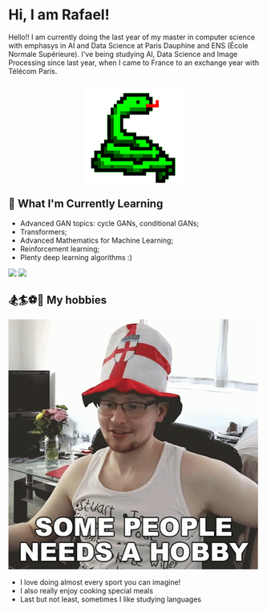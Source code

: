 # Hi, I am Rafael!

Hello!! I am currently doing the last year of my master in computer science with emphasys in AI and Data Science at Paris Dauphine and ENS (École Normale Supérieure). I've being studying AI, Data Science and Image Processing since last year, when I came to France to an exchange year with Télécom Paris. 
<div align="center">  
  <img align="center" alt="GIF" src="https://github.com/rs-benatti/rs-benatti/blob/main/python.gif" width="200" height="200" />
</div>

## 🌱 What I'm Currently Learning
- Advanced GAN topics: cycle GANs, conditional GANs;
- Transformers;
- Advanced Mathematics for Machine Learning;
- Reinforcement learning;
- Plenty deep learning algorithms :)

<div> 
  <a href = "mailto:rafael.benatti@estudante.cear.br"><img src="https://img.shields.io/badge/-Gmail-%23333?style=for-the-badge&logo=gmail&logoColor=white" target="_blank"></a>  
  <a href="https://www.linkedin.com/in/rafaelsbenatti/" target="_blank"><img src="https://img.shields.io/badge/-LinkedIn-%230077B5?style=for-the-badge&logo=linkedin&logoColor=white" target="_blank"></a> 
</div>



## 🏂🏄⚽🏐 My hobbies
![Alt text](image.png)
- I love doing almost every sport you can imagine!
- I also really enjoy cooking special meals
- Last but not least, sometimes I like studying languages
